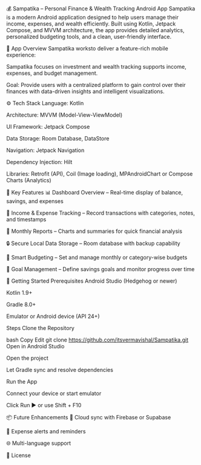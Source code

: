 💰 Sampatika – Personal Finance & Wealth Tracking Android App
Sampatika is a modern Android application designed to help users manage their income, expenses, and wealth efficiently. Built using Kotlin, Jetpack Compose, and MVVM architecture, the app provides detailed analytics, personalized budgeting tools, and a clean, user-friendly interface.

📱 App Overview
Sampatika worksto deliver a feature-rich mobile experience:

Sampatika focuses on investment and wealth tracking supports income, expenses, and budget management.

Goal: Provide users with a centralized platform to gain control over their finances with data-driven insights and intelligent visualizations.

⚙️ Tech Stack
Language: Kotlin

Architecture: MVVM (Model-View-ViewModel)

UI Framework: Jetpack Compose

Data Storage: Room Database, DataStore

Navigation: Jetpack Navigation

Dependency Injection: Hilt

Libraries: Retrofit (API), Coil (Image loading), MPAndroidChart or Compose Charts (Analytics)

🌟 Key Features
📊 Dashboard Overview – Real-time display of balance, savings, and expenses

💸 Income & Expense Tracking – Record transactions with categories, notes, and timestamps

📅 Monthly Reports – Charts and summaries for quick financial analysis

🔒 Secure Local Data Storage – Room database with backup capability

🧠 Smart Budgeting – Set and manage monthly or category-wise budgets

🎯 Goal Management – Define savings goals and monitor progress over time

🚀 Getting Started
Prerequisites
Android Studio (Hedgehog or newer)

Kotlin 1.9+

Gradle 8.0+

Emulator or Android device (API 24+)

Steps
Clone the Repository

bash
Copy
Edit
git clone https://github.com/itsvermavishal/Sampatika.git
Open in Android Studio

Open the project

Let Gradle sync and resolve dependencies

Run the App

Connect your device or start emulator

Click Run ▶️ or use Shift + F10

📦 Future Enhancements
🔄 Cloud sync with Firebase or Supabase

🔔 Expense alerts and reminders

🌐 Multi-language support

📄 License
